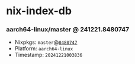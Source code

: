 # nix-index-db
### aarch64-linux/master @ 241221.8480747
- Nixpkgs: `master`@[`8480747`](https://github.com/NixOS/nixpkgs/commit/8480747d28e48dd3e9f5b0ec829456b3e70d3570)
- Platform: `aarch64-linux`
- Timestamp: `20241221003836`
